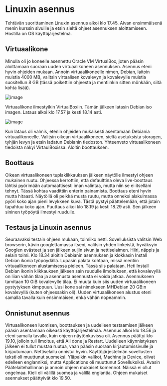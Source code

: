 # Linuxin asennus

Tehtävän suorittaminen Linuxin asennus alkoi klo 17.45. Aivan ensimmäisenä menin kurssin sivuille ja etsin sieltä ohjeet asennuksen aloittamiseen. 
Hostilla on OS käyttöjärjestelmä. 

## Virtuaalikone

Minulla oli jo koneelle asennettu Oracle VM VirtualBox, joten pääsin aloittamaan suoraan uuden virtuaalikoneen asennuksen. Asennus eteni hyvin ohjeiden mukaan. Annoin virtuaalikoneelle nimen, Debian, laitoin muistia 4000 MB, valitsin virtaalisen kovalevyn ja kovalevylle muistia suositellun 8 GB (tässä poikettiin ohjeesta ja mentiinkin sitten mönkään, siitä kohta lisää). 

![image](https://user-images.githubusercontent.com/82024427/213259569-9d1ca8fe-b637-43b2-a402-98f1eb67b09b.png)

Virtuaalikone ilmestyikin VirtualBoxiin. Tämän jälkeen latasin Debian iso imagen. Lataus alkoi klo 17.57 ja kesti 18.14 asti. 

![image](https://user-images.githubusercontent.com/82024427/213261166-2fc2fa94-7f06-4fc0-a85a-f4a9bf48fba2.png)

Kun lataus oli valmis, etenin ohjeiden mukaisesti asentamaan Debiania virtuaalikoneelle. Valitsin oikean virtuaalikoneen, sieltä asetuksista storagen, tyhjän levyn ja etsin ladatun Debianin tiedoston. Yhteenveto virtuaalikoneen tiedoista näkyi VirtaulBoxissa. Aloitin boottauksen. 

## Boottaus

Oikean virtuaalikoneen tuplaklikkauksen jälkeen näytölle ilmestyi ohjeen mukainen ruutu. Ohjeessa kerrottiin, että defaulttina oleva live-boottaus lähtisi pyörimään automaattisesti iman valintaa, mutta niin se ei itselläni tehnyt. Tässä kohtaa vaadittiin enterin painamista. Boottaus eteni hyvin mutta hitaasti. Näytöllä oli pelkkä musta ruutu, mutta onneksi alakulmassa pyöri koko ajan pieni levykkeen kuva. Tästä pystyi päättelemään, että jotain tapahtuu  koko ajan. Puuttaus alkoi klo 18.19 ja kesti 18.29 asti. Sen jälkeen sininen työpöytä ilmestyi ruudulle. 

## Testaus ja Linuxin asennus

Seuraavaksi testain ohjeen mukaan, toimiiko netti. Sovelluksista valitsin Web browserin, kävin googlettamassa itseni, valitsin yhden linkeistä, hyväksyin Googlen evästeet ja sen jälkeen suljin sivun ja nettiselaimen. Hiiri, näppis ja selain toimi. Klo 18.34 aloitin Debianin asennuksen ja klokkasin Install Debian ikonia työpöydällä. Lupasin palata kohtaan, missä mentiin virtuaalikoneen alustamisessa pieleen. Tässä siis palataan. Heti Install Debian ikonin klikkauksen jälkeen sain ruudulle ilmoituksen, että kovalevyllä on liian vähän tilaa ja asennusta asennusta ei voida jatkaa. Asennukseen tarvitaan 10 GiB kovalevylle tilaa. Ei muuta kuin siis uuden virtuaalikoneen pystytyksen kimppuun. Uusi kone sai nimekseen MHDebian 20 GB:n kovalevyllä (kuten ohjeessakin oli). Uuden virtuaalikoneen alustus eteni samalla tavalla kuin ensimmäisen, ehkä vähän nopeammin. 

## Onnistunut asennus 

Virtuaalikoneen luomisen, boottauksen ja uudelleen testaamisen jälkeen pääsin asentamaan oikeasti käyttöjärjestelmää. Asennus alkoi klo 18.56 ja eteni samalla tavalla, kuin ohjeen näytönkuvissa oli. Asennus päättyi klo 19.10, jolloin tuli ilmoitus, että All done ja Restart. Uudelleen käynnistyksen jälkeen ei tullut mustaa ruutua, vaan pääsin suoraan kirjautumissivulle ja kirjautumaan. Nettiselailu onnistui hyvin. Käyttöjärjestelmän sovellusten teksti oli muuttunut suomeksi. Yläpalkin valikot, Machine ja Device, olivat edelleen englanniksi, mutta Applications oli muuttunut Sovelluksiksi. Avasin Päätelaitehallinnan ja annoin ohjeen mukaiset komennot. Näissä ei ollut ongelmaa. Kieli oli välillä suomea ja välillä englantia. Ohjeen mukaiset asennukset päättyivät klo 19.50. 
